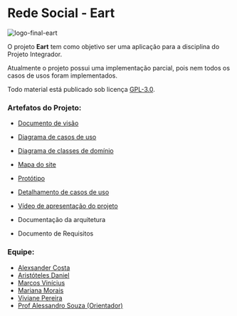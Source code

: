# Rede Social - Eart

![logo-final-eart](https://user-images.githubusercontent.com/82484797/134920013-c6a516dc-7ad0-4f24-bedb-307853bdb367.png)

O projeto __Eart__ tem como objetivo ser uma aplicação para a disciplina do Projeto Integrador.

Atualmente o projeto possui uma implementação parcial, pois nem todos os casos de usos foram implementados.

Todo material está publicado sob licença [GPL-3.0](https://www.gnu.org/licenses/quick-guide-gplv3.pt-br.html).


### Artefatos do Projeto:
* [Documento de visão](./docs/visao_do_produto.md)

* [Diagrama de casos de uso](./diagramas/diagrama-de-casos-de-uso-eart.png)

* [Diagrama de classes de domínio](./diagramas/Diagrama-de-Classes.png)

* [Mapa do site](https://www.figma.com/file/UGt8EC7WJdZ589ihCGJtrw/Mapa-do-site?node-id=0%3A1)

* [Protótipo](https://www.figma.com/file/orYtPjWyNKd6Q4YJMPY6zH/Eart?node-id=0%3A1)

* [Detalhamento de casos de uso](https://github.com/PI-InfoWeb-CNAT/Eart/tree/main/docs/casos_de_uso)

* [Vídeo de apresentação do projeto](https://drive.google.com/file/d/1l9dnbkNiz2TM9oW6WXSpgG0ntZv3t0s2/view?usp=drivesdk)

* Documentação da arquitetura

* Documento de Requisitos

### Equipe:
* [Alexsander Costa](https://github.com/AlexsanderCosta) 
* [Aristóteles Daniel](https://github.com/Aris402)
* [Marcos Vinícius](https://github.com/fullcup2019)
* [Mariana Morais](https://github.com/mariana-raquel)
* [Viviane Pereira](https://github.com/vivianedev)
* [Prof Alessandro Souza (Orientador)](https://github.com/alessandrojsouza)